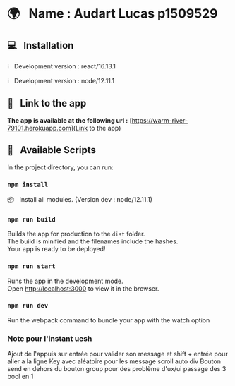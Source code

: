 # :earth_africa: &nbsp; Name : Audart Lucas p1509529

## :computer: &nbsp; Installation

:information_source: &nbsp; Development version : react/16.13.1

:information_source: &nbsp; Development version : node/12.11.1

## :link: &nbsp; Link to the app

**The app is available at the following url :** [https://warm-river-79101.herokuapp.com](Link to the app)

## :page_facing_up: &nbsp; Available Scripts

In the project directory, you can run:

### `npm install`

:package: &nbsp; Install all modules.
(Version dev : node/12.11.1)

### `npm run build`

Builds the app for production to the `dist` folder.<br />
The build is minified and the filenames include the hashes.<br />
Your app is ready to be deployed!

### `npm run start`

Runs the app in the development mode.<br />
Open [http://localhost:3000](http://localhost:3000) to view it in the browser.

### `npm run dev`

Run the webpack command to bundle your app with the watch option

### Note pour l'instant uesh

Ajout de l'appuis sur entrée pour valider son message et shift + entrée pour aller a la ligne
Key avec aléatoire pour les message
scroll auto div
Bouton send en dehors du bouton group pour des problème d'ux/ui
passage des 3 bool en 1

